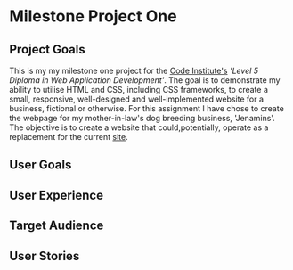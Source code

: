 # Milestone Project One

## Project Goals

This is my my milestone one project for the
[Code Institute's](http://www.codeinstitute.net) _'Level 5 Diploma in Web
Application Development'_. The goal is to demonstrate my ability to utilise HTML
and CSS, including CSS frameworks, to create a small, responsive, well-designed
and well-implemented website for a business, fictional or otherwise. For this
assignment I have chose to create the webpage for my mother-in-law's dog
breeding business, 'Jenamins'. The objective is to create a website that
could,potentially, operate as a replacement for the current
[site](http://www.jenamindogbreeder.co.uk).

## User Goals

## User Experience

## Target Audience

## User Stories
